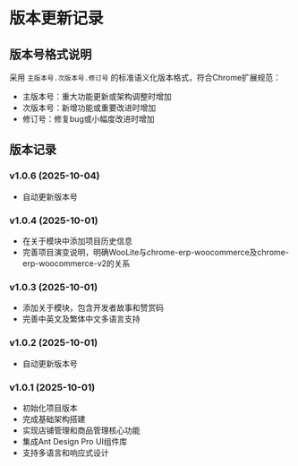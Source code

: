# 版本更新记录

## 版本号格式说明
采用 `主版本号.次版本号.修订号` 的标准语义化版本格式，符合Chrome扩展规范：
- 主版本号：重大功能更新或架构调整时增加
- 次版本号：新增功能或重要改进时增加
- 修订号：修复bug或小幅度改进时增加

## 版本记录


### v1.0.6 (2025-10-04)
- 自动更新版本号

### v1.0.4 (2025-10-01)
- 在关于模块中添加项目历史信息
- 完善项目演变说明，明确WooLite与chrome-erp-woocommerce及chrome-erp-woocommerce-v2的关系

### v1.0.3 (2025-10-01)
- 添加关于模块，包含开发者故事和赞赏码
- 完善中英文及繁体中文多语言支持

### v1.0.2 (2025-10-01)
- 自动更新版本号

### v1.0.1 (2025-10-01)
- 初始化项目版本
- 完成基础架构搭建
- 实现店铺管理和商品管理核心功能
- 集成Ant Design Pro UI组件库
- 支持多语言和响应式设计